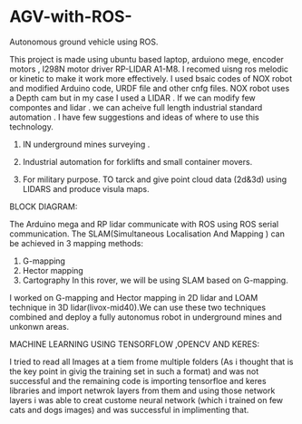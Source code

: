 # AGV-with-ROS-
Autonomous ground vehicle using ROS. 

This project is made using ubuntu based laptop, arduiono mege, encoder motors , l298N motor driver RP-LIDAR A1-M8. I recomed uisng ros melodic or kinetic to make it work more effectively.
I used bsaic codes of NOX robot and modified Arduino code, URDF file and other cnfg files.
NOX robot uses a Depth cam but in my case I used a LIDAR . 
If we can modify few compontes and lidar . we can acheive full length industrial standard automation . I have few suggestions and ideas of where to use this technology.

1. IN underground mines surveying .

2. Industrial automation for forklifts and small container movers.

3. For military purpose. TO tarck and give point cloud data (2d&3d) using LIDARS and produce visula maps.
 
BLOCK DIAGRAM:

The Arduino mega and RP lidar communicate with ROS using ROS serial communication.
The SLAM(Simultaneous Localisation And Mapping ) can be achieved in 3 mapping methods:
1. G-mapping
2. Hector mapping
3. Cartography
In this rover, we will be using SLAM based on G-mapping.

I worked on G-mapping and Hector mapping in 2D lidar and LOAM technique in 3D lidar(livox-mid40).We can use these two techniques combined and deploy a fully autonomus robot in underground mines and unkonwn areas. 

MACHINE LEARNING USING TENSORFLOW ,OPENCV AND KERES:

I tried to read all Images at a tiem frome multiple folders (As i thought that is the key point  in givig the training set in such a format) and was not successful and the remaining code is importing tensorfloe and keres libraries and import netwrok layers from them and using those network layers i was able to creat custome neural network (which i trained on few cats and dogs images) and was successful in implimenting that.

                                   




                  



